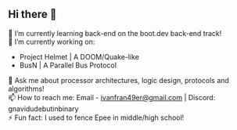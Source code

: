 ## Hi there 👋
🌱 I’m currently learning back-end on the boot.dev back-end track! \
🔭 I’m currently working on: 
- Project Helmet | A DOOM/Quake-like
- BusN           | A Parallel Bus Protocol  

💬 Ask me about processor architectures, logic design, protocols and algorithms! \
📫 How to reach me: Email - ivanfran49er@gmail.com | Discord: gnavidudebutinbinary \
⚡ Fun fact: I used to fence Epee in middle/high school!
